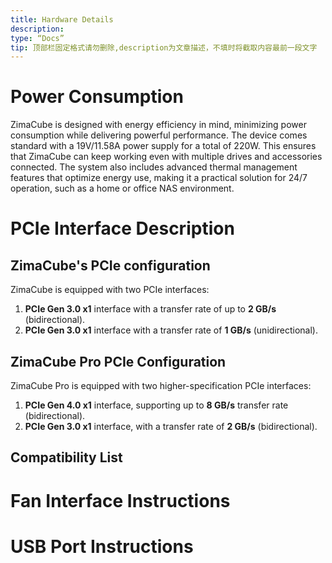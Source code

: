 ```yaml
---
title: Hardware Details
description:
type: “Docs”
tip: 顶部栏固定格式请勿删除,description为文章描述，不填时将截取内容最前一段文字
---
```

# Power Consumption
ZimaCube is designed with energy efficiency in mind, minimizing power consumption while delivering powerful performance. The device comes standard with a 19V/11.58A power supply for a total of 220W. This ensures that ZimaCube can keep working even with multiple drives and accessories connected. The system also includes advanced thermal management features that optimize energy use, making it a practical solution for 24/7 operation, such as a home or office NAS environment.

# PCIe Interface Description
## ZimaCube's PCIe configuration
ZimaCube is equipped with two PCIe interfaces:
1. **PCIe Gen 3.0 x1** interface with a transfer rate of up to **2 GB/s** (bidirectional).
2. **PCIe Gen 3.0 x1** interface with a transfer rate of **1 GB/s** (unidirectional).
## ZimaCube Pro PCIe Configuration
ZimaCube Pro is equipped with two higher-specification PCIe interfaces:
1. **PCIe Gen 4.0 x1** interface, supporting up to **8 GB/s** transfer rate (bidirectional).
2. **PCIe Gen 3.0 x1** interface, with a transfer rate of **2 GB/s** (bidirectional).

## Compatibility List


# Fan Interface Instructions
# USB Port Instructions
